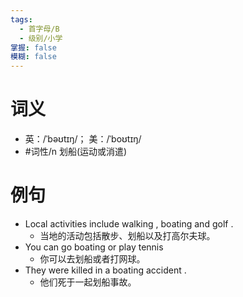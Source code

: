 ```yaml
---
tags:
  - 首字母/B
  - 级别/小学
掌握: false
模糊: false
---
```

# 词义
- 英：/ˈbəʊtɪŋ/； 美：/ˈboʊtɪŋ/
- #词性/n  划船(运动或消遣)
# 例句
- Local activities include walking , boating and golf .
	- 当地的活动包括散步、划船以及打高尔夫球。
- You can go boating or play tennis
	- 你可以去划船或者打网球。
- They were killed in a boating accident .
	- 他们死于一起划船事故。
